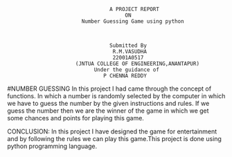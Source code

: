                                      A PROJECT REPORT
                                          ON
                            Number Guessing Game using python



                                     Submitted By
                                      R.M.VASUDHA
                                      22001A0517
                          (JNTUA COLLEGE OF ENGINEERING,ANANTAPUR)
                                Under the guidance of
                                   P CHENNA REDDY
#NUMBER GUESSING
In this project I had came through the concept of functions. In which a number is randomly selected by the computer in which we have to guess the number by the given instructions and rules. If we guess the number then we are the winner of the game in which we get some chances and points for playing this game.

CONCLUSION:
     In this project I have designed the game for entertainment and by following the rules we can play this game.This project is done using python programming language.
